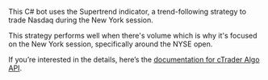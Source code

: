 This C# bot uses the Supertrend indicator, a trend-following strategy to trade Nasdaq during the New York session.

This strategy performs well when there's volume which is why it's focused on the New York session, specifically around the NYSE open.

 If you’re interested in the details, here’s the [documentation for cTrader Algo API](https://help.ctrader.com/ctrader-algo/references/General/Robot/).
